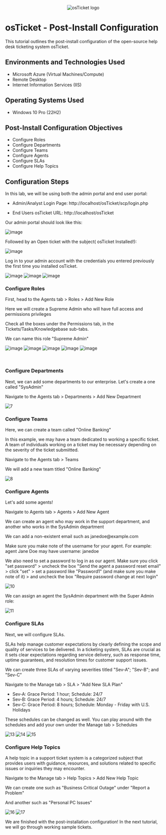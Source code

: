 <p align="center">
<img src="https://i.imgur.com/Clzj7Xs.png" alt="osTicket logo"/>
</p>

<h1>osTicket - Post-Install Configuration</h1>
This tutorial outlines the post-install configuration of the open-source help desk ticketing system osTicket.<br />

<h2>Environments and Technologies Used</h2>

- Microsoft Azure (Virtual Machines/Compute)
- Remote Desktop
- Internet Information Services (IIS)

<h2>Operating Systems Used </h2>

- Windows 10 Pro (22H2)

<h2>Post-Install Configuration Objectives</h2>

- Configure Roles
- Configure Departments
- Configure Teams
- Configure Agents
- Configure SLAs
- Configure Help Topics

<h2>Configuration Steps</h2>
<p>
In this lab, we will be using both the admin portal and end user portal:</p>

- Admin/Analyst Login Page:
http://localhost/osTicket/scp/login.php 

- End Users osTicket URL:
http://localhost/osTicket 

Our admin portal should look like this:

![image](https://github.com/user-attachments/assets/4a56dd1f-ae93-4a81-a368-cdabf979e338)

Followed by an Open ticket with the subject( osTicket Installed!):

![image](https://github.com/user-attachments/assets/a906de3a-fc7c-4ea3-be62-f76a1df7eb20)

<p>Log in to your admin account with the credentials you entered previously the first time you installed osTicket.</p>

![image](https://github.com/user-attachments/assets/d92102cc-6eb1-4748-9647-52b3039df655)
![image](https://github.com/user-attachments/assets/0e762d13-48a4-46be-95ba-47e8d12b0d27)
![image](https://github.com/user-attachments/assets/3d0dcca9-d007-48e9-81a2-865b5e780d2e)






<h3>Configure Roles</h3>
<p>First, head to the Agents tab > Roles > Add New Role</p>
<p>Here we will create a Supreme Admin who will have full access and permissions privileges</p>
<p>Check all the boxes under the Permissions tab, in the Tickets/Tasks/Knowledgebase sub-tabs.</p>
We can name this role "Supreme Admin"

![image](https://github.com/user-attachments/assets/3d0dcca9-d007-48e9-81a2-865b5e780d2e)
![image](https://github.com/user-attachments/assets/3614b95f-f867-4757-b2f0-01f910e2a4d8)
![image](https://github.com/user-attachments/assets/f0aa3547-7283-48e1-8847-3454d5cc9346)
![image](https://github.com/user-attachments/assets/c31ea18f-7019-452c-bc4d-bdc1eb1d102f)
![image](https://github.com/user-attachments/assets/ae921faa-e918-49c8-a551-e3f690d392a6)




<br />
<h3>Configure Departments</h3>
<p>Next, we can add some departments to our enterprise. Let's create a one called "SysAdmin"</p>
<p>Navigate to the Agents tab > Departments > Add New Department</p>

![7](https://github.com/user-attachments/assets/5fe911ce-e7ed-43d4-bd52-8d0537d4b949)

<h3>Configure Teams</h3>
<p>Here, we can create a team called "Online Banking"</p>
<p>In this example, we may have a team dedicated to working a specific ticket. A team of individuals working on a ticket may be necessary depending on the severity of the ticket submiitted.</p>
<p>Navigate to the Agents tab > Teams </p>
<p>We will add a new team titled "Online Banking"</p>

![8](https://github.com/user-attachments/assets/9300af43-451b-4fe4-bebc-7de0255df1f6)

<h3>Configure Agents</h3>
<p>Let's add some agents!</p>
<p>Navigate to Agents tab > Agents > Add New Agent</p>
<p>We can create an agent who may work in the support department, and another who works in the SysAdmin department</p>
<p>We can add a non-existent email such as janedoe@example.com</p>
<p>Make sure you make note of the username for your agent. For example: agent Jane Doe may have username: janedoe</p>
<p>We also need to set a password to log in as our agent. Make sure you click "set password" > uncheck the box "Send the agent a password reset email" > click "set" >  set a password like "Password1" (and make sure you make note of it) > and uncheck the box "Require password change at next login"</p>

![10](https://github.com/user-attachments/assets/b8a0f8cd-09b5-4d97-84f0-b89bf0fbdfc9)

We can assign an agent the SysAdmin department with the Super Admin role:

![11](https://github.com/user-attachments/assets/dd4b7efe-9427-497b-ae66-8f47d796805d)

<h3>Configure SLAs</h3>
<p>Next, we will configure SLAs.</p>
<p>SLAs help manage customer expectations by clearly defining the scope and quality of services to be delivered. In a ticketing system, SLAs are crucial as it sets clear expectations regarding service delivery, such as response time, uptime guarantees, and resolution times for customer support issues.</p>
<p></p>We can create three SLAs of varying severities titled "Sev-A"; "Sev-B"; and "Sev-C"</p>
<p>Navigate to the Manage tab > SLA > "Add New SLA Plan"</p>

- Sev-A: Grace Period: 1 hour; Schedule: 24/7
- Sev-B: Grace Period: 4 hours; Schedule: 24/7
- Sev-C: Grace Period: 8 hours; Schedule: Monday - Friday with U.S. Holidays

<p>These schedules can be changed as well. You can play around with the schedules and add your own under the Manage tab > Schedules</p>

![13](https://github.com/user-attachments/assets/d8fcf3b7-4e08-4471-847d-bbffd45912fa)
![14](https://github.com/user-attachments/assets/c432e761-86d4-4c8a-b21f-0d40d8fd4cd9)
![15](https://github.com/user-attachments/assets/23407912-f862-4de7-a64e-21ca02044f2a)

<h3>Configure Help Topics</h3>
<p>A help topic in a support ticket system is a categorized subject that provides users with guidance, resources, and solutions related to specific issues or inquiries they may encounter.</p>
<p>Navigate to the Manage tab > Help Topics > Add New Help Topic</p>
<p>We can create one such as "Business Critical Outage" under "Report a Problem"</p>
And another such as "Personal PC Issues"

![16](https://github.com/user-attachments/assets/ba158600-cd9c-4409-8b43-b76bf950e286)
![17](https://github.com/user-attachments/assets/ea4597e8-a059-4521-8d55-c331c4bb73a1)

<p>We are finished with the post-installation configuration! In the next tutorial, we will go through working sample tickets.</p>

